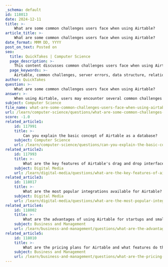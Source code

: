 ```yaml
---
_schema: default
id: 118013
date: 2024-12-11
title: >-
    What are some common challenges users face when using Airtable?
article_title: >-
    What are some common challenges users face when using Airtable?
date_format: MMM DD, YYYY
post_on_text: Posted on
seo:
  title: QuickTakes | Computer Science
  page_description: >-
    This content discusses common challenges users face when using Airtable, including server errors, poorly defined data structure, ineffective relationships, limited project management features, data sync issues, automation challenges, performance issues, and limitations on records and bases.
  page_keywords: >-
    Airtable, common challenges, server errors, data structure, relationships, project management, data sync, automation, performance issues, record limits
author: QuickTakes
question: >-
    What are some common challenges users face when using Airtable?
answer: >-
    When using Airtable, users may encounter several common challenges that can affect their experience and productivity. Here are some of the key issues:\n\n1. **Server Errors**: Users often face server-side errors, such as the "Failed to get records" notification when using the Airtable Get Record Module. These errors can disrupt the ability to retrieve and manage records effectively.\n\n2. **Poorly Defined Data Structure**: A frequent pitfall is not having a well-defined data structure. Users may struggle with organizing their data efficiently, which can lead to confusion and inefficiencies in data management.\n\n3. **Ineffective Relationships**: Not utilizing relationships to link related concepts can hinder the functionality of an Airtable base. Understanding how to create and manage these relationships is crucial for effective database design.\n\n4. **Limited Project Management Features**: While Airtable is versatile, it may lack some advanced features that dedicated project management software offers. This limitation can be a drawback for teams that require comprehensive project management capabilities.\n\n5. **Data Sync Issues**: Users have reported problems with syncing data between Airtable and other platforms, such as Google Cloud Platform. Inconsistent data reflection between the two systems can lead to confusion and errors.\n\n6. **Automation Challenges**: Setting up automations can be tricky, especially if users are not familiar with the triggers and actions available. For instance, if a record is created manually, the automation may not trigger as expected, leading to missed updates.\n\n7. **Performance Issues**: There is a documented history of performance issues with Airtable, which can affect user experience, especially when dealing with large datasets.\n\n8. **Limited Records and Bases**: Users may find that Airtable has limitations on the number of records and bases, which can be a constraint for larger projects or organizations.\n\nUnderstanding these challenges can help users navigate Airtable more effectively and implement best practices to mitigate potential issues.
subject: Computer Science
file_name: what-are-some-common-challenges-users-face-when-using-airtable.md
url: /learn/computer-science/questions/what-are-some-common-challenges-users-face-when-using-airtable
score: -1.0
related_article1:
    id: 117991
    title: >-
        Can you explain the basic concept of Airtable as a database?
    subject: Computer Science
    url: /learn/computer-science/questions/can-you-explain-the-basic-concept-of-airtable-as-a-database
related_article2:
    id: 117993
    title: >-
        What are the key features of Airtable's drag and drop interface?
    subject: Digital Media
    url: /learn/digital-media/questions/what-are-the-key-features-of-airtables-drag-and-drop-interface
related_article3:
    id: 118017
    title: >-
        What are the most popular integrations available for Airtable?
    subject: Digital Media
    url: /learn/digital-media/questions/what-are-the-most-popular-integrations-available-for-airtable
related_article4:
    id: 118002
    title: >-
        What are the advantages of using Airtable for startups and small businesses?
    subject: Business and Management
    url: /learn/business-and-management/questions/what-are-the-advantages-of-using-airtable-for-startups-and-small-businesses
related_article5:
    id: 118010
    title: >-
        What are the pricing plans for Airtable and what features do they include?
    subject: Business and Management
    url: /learn/business-and-management/questions/what-are-the-pricing-plans-for-airtable-and-what-features-do-they-include
---
```


&nbsp;